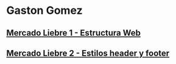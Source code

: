 # Gaston Gomez
## [Mercado Liebre 1 - Estructura Web](https://github.com/gastonutn/MercadoLiebre/tree/estructuraweb)
## [Mercado Liebre 2 - Estilos header y footer](https://github.com/gastonutn/MercadoLiebre/tree/estilos_headerfooter)